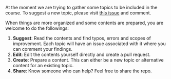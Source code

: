 At the moment we are trying to gather some topics to be included in the course. To suggest a new topic, please visit [this issue](../../issues/1) and comment.  

When things are more organized and some contents are prepared, you are welcome to do the followings:
1. **Suggest**: Read the contents and find typos, errors and scopes of improvement. Each topic will have an issue associated with it where you can comment your findings.
1. **Edit**: Edit the contents yourself directly and create a pull request. 
1. **Create**: Prepare a content. This can either be a new topic or alternative content for an existing topic.
1. **Share**: Know someone who can help? Feel free to share the repo.


